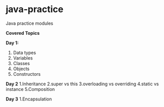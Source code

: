 # java-practice
Java practice modules

**Covered Topics**

**Day 1:**
1. Data types
2. Variables
3. Classes
4. Objects
5. Constructors

**Day 2**
1.Inheritance
2.super vs this
3.overloading vs overriding
4.static vs instance
5.Composition

**Day 3**
1.Encapsulation
